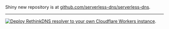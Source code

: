 Shiny new repository is at [github.com/serverless-dns/serverless-dns](https://github.com/serverless-dns/serverless-dns).

----

[![Deploy RethinkDNS resolver to your own Cloudflare Workers instance](https://deploy.workers.cloudflare.com/button)](https://deploy.workers.cloudflare.com/?url=https://github.com/celzero/serverless-dns).
